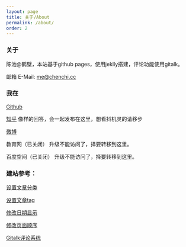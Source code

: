 ```yaml
---
layout: page
title: 关于/About
permalink: /about/
order: 2
---
```


### 关于

陈池@鹤壁，本站基于github pages，使用jeklly搭建，评论功能使用gitalk。 

邮箱 E-Mail: me@chenchi.cc

### 我在

[Github][Github]

[知乎][知乎] 像样的回答，会一起发布在这里，想看抖机灵的请移步

[微博][微博]

教育网（已关闭） 升级不能访问了，择要转移到这里。

百度空间（已关闭） 升级不能访问了，择要转移到这里。

### 建站参考：

[设置文章分类][设置文章分类]

[设置文章tag][设置文章tag]

[修改日期显示][修改日期显示]

[修改页面顺序][修改页面顺序]

[Gitalk评论系统][Gitalk评论系统]

[Github]:https://github.com/reallychenchi
[知乎]:https://www.zhihu.com/people/chen-chi-97-14/
[微博]:https://weibo.com/206731119
[花草园]:http://www.huacaoyuan.net/
[设置文章分类]: https://blog.webjeda.com/jekyll-categories/
[设置文章tag]: http://longqian.me/2017/02/09/github-jekyll-tag/
[修改页面顺序]: https://stackoverflow.com/questions/13266369/how-to-change-the-default-order-pages-in-jekyll
[修改日期显示]: http://alanwsmith.com/jekyll-liquid-date-formatting-examples
[Gitalk评论系统]: https://github.com/gitalk/gitalk
[详细简历]: ../resume/
